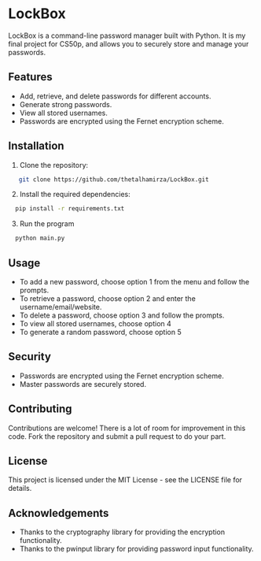 # LockBox

LockBox is a command-line password manager built with Python. It is my final project for CS50p, and allows you to securely store and manage your passwords.

## Features

- Add, retrieve, and delete passwords for different accounts.
- Generate strong passwords.
- View all stored usernames.
- Passwords are encrypted using the Fernet encryption scheme.

## Installation

1. Clone the repository:
```sh
   git clone https://github.com/thetalhamirza/LockBox.git
```
2. Install the required dependencies:
```sh
  pip install -r requirements.txt
```
3. Run the program
```sh
  python main.py
```


## Usage
- To add a new password, choose option 1 from the menu and follow the prompts.
- To retrieve a password, choose option 2 and enter the username/email/website.
- To delete a password, choose option 3 and follow the prompts.
- To view all stored usernames, choose option 4
- To generate a random password, choose option 5

## Security
- Passwords are encrypted using the Fernet encryption scheme.
- Master passwords are securely stored.

## Contributing

Contributions are welcome! There is a lot of room for improvement in this code.
Fork the repository and submit a pull request to do your part.

## License
This project is licensed under the MIT License - see the LICENSE file for details.

## Acknowledgements
- Thanks to the cryptography library for providing the encryption functionality.
- Thanks to the pwinput library for providing password input functionality.
